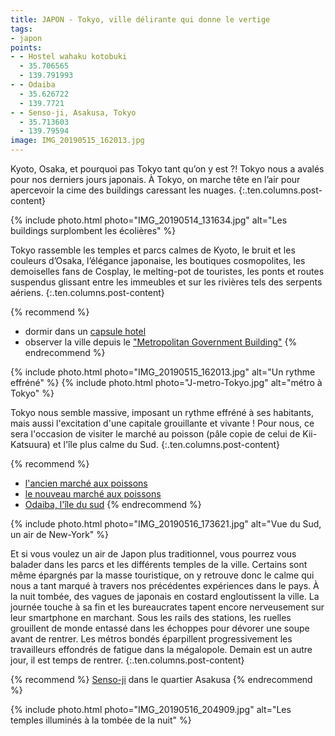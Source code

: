 ```yaml
---
title: JAPON - Tokyo, ville délirante qui donne le vertige
tags:
- japon
points:
- - Hostel wahaku kotobuki
  - 35.706565
  - 139.791993
- - Odaiba
  - 35.626722
  - 139.7721
- - Senso-ji, Asakusa, Tokyo
  - 35.713603
  - 139.79594
image: IMG_20190515_162013.jpg
---
```


Kyoto, Osaka, et pourquoi pas Tokyo tant qu’on y est ?! Tokyo nous a avalés pour nos derniers jours japonais. À Tokyo, on marche tête en l’air pour apercevoir la cime des buildings caressant les nuages.
{:.ten.columns.post-content}
<!--fin extrait-->

{% include photo.html photo="IMG_20190514_131634.jpg" alt="Les buildings surplombent les écolières" %}

Tokyo rassemble les temples et parcs calmes de Kyoto, le bruit et les couleurs d’Osaka, l’élégance japonaise, les boutiques cosmopolites, les demoiselles fans de Cosplay, le melting-pot de touristes, les ponts et routes suspendus glissant entre les immeubles et sur les rivières tels des serpents aériens.
{:.ten.columns.post-content}

{% recommend %}
- dormir dans un [capsule hotel](https://www.booking.com/hotel/jp/hoteru-hosuteru-he-bo-shou.html?aid=1595466&label=ppActionButton-cdb4851b95cb46f7de5ab9ec4786f7a7ea0fc7e)
- observer la ville depuis le ["Metropolitan Government Building"](https://goo.gl/maps/KcU1EDiSR873foMp6)
{% endrecommend %}

{% include photo.html photo="IMG_20190515_162013.jpg" alt="Un rythme effréné" %}
{% include photo.html photo="J-metro-Tokyo.jpg" alt="métro à Tokyo" %}

Tokyo nous semble massive, imposant un rythme effréné à ses habitants, mais aussi l'excitation d'une capitale grouillante et vivante ! Pour nous, ce sera l'occasion de visiter le marché au poisson (pâle copie de celui de Kii-Katsuura) et l'île plus calme du Sud.
{:.ten.columns.post-content}

{% recommend %}
- [l'ancien marché aux poissons](https://goo.gl/maps/of8my7HBAAqNeZSFA)
- [le nouveau marché aux poissons](https://goo.gl/maps/fmS2NWCDt31Uqp3H8)
- [Odaiba, l'île du sud](http://ge0.me/s3g2cmmXPX/Odaiba)
{% endrecommend %}

{% include photo.html photo="IMG_20190516_173621.jpg" alt="Vue du Sud, un air de New-York" %}

Et si vous voulez un air de Japon plus traditionnel, vous pourrez vous balader dans les parcs et les différents temples de la ville. Certains sont même épargnés par la masse touristique, on y retrouve donc le calme qui nous a tant marqué à travers nos précédentes expériences dans le pays.
À la nuit tombée, des vagues de japonais en costard engloutissent la ville. La journée touche à sa fin et les bureaucrates tapent encore nerveusement sur leur smartphone en marchant. Sous les rails des stations, les ruelles grouillent de monde entassé dans les échoppes pour dévorer une soupe avant de rentrer. Les métros bondés éparpillent progressivement les travailleurs effondrés de fatigue dans la mégalopole. Demain est un autre jour, il est temps de rentrer.
{:.ten.columns.post-content}

{% recommend %}
[Senso-ji](http://ge0.me/03g20yammV/Senso-ji) dans le quartier Asakusa
{% endrecommend %}

{% include photo.html photo="IMG_20190516_204909.jpg" alt="Les temples illuminés à la tombée de la nuit" %}

